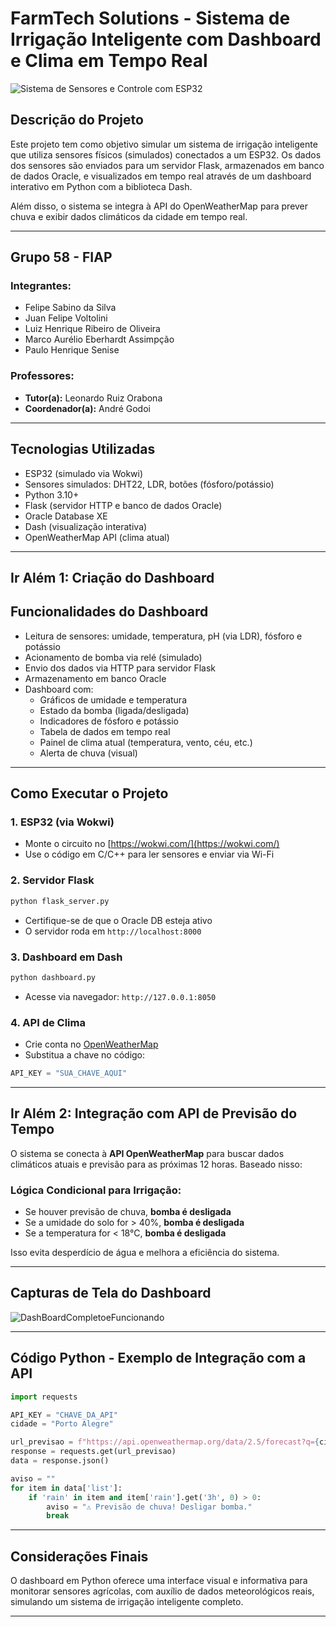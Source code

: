 # FarmTech Solutions - Sistema de Irrigação Inteligente com Dashboard e Clima em Tempo Real

![Sistema de Sensores e Controle com ESP32](https://github.com/user-attachments/assets/467974e1-2cd2-4a9a-a01a-2c7861282489)

## Descrição do Projeto
Este projeto tem como objetivo simular um sistema de irrigação inteligente que utiliza sensores físicos (simulados) conectados a um ESP32. Os dados dos sensores são enviados para um servidor Flask, armazenados em banco de dados Oracle, e visualizados em tempo real através de um dashboard interativo em Python com a biblioteca Dash.

Além disso, o sistema se integra à API do OpenWeatherMap para prever chuva e exibir dados climáticos da cidade em tempo real.

---

## Grupo 58 - FIAP
### Integrantes:
- Felipe Sabino da Silva
- Juan Felipe Voltolini
- Luiz Henrique Ribeiro de Oliveira
- Marco Aurélio Eberhardt Assimpção
- Paulo Henrique Senise

### Professores:
- **Tutor(a):** Leonardo Ruiz Orabona
- **Coordenador(a):** André Godoi

---

## Tecnologias Utilizadas
- ESP32 (simulado via Wokwi)
- Sensores simulados: DHT22, LDR, botões (fósforo/potássio)
- Python 3.10+
- Flask (servidor HTTP e banco de dados Oracle)
- Oracle Database XE
- Dash (visualização interativa)
- OpenWeatherMap API (clima atual)

---
## Ir Além 1: Criação do Dashboard
## Funcionalidades do Dashboard
- Leitura de sensores: umidade, temperatura, pH (via LDR), fósforo e potássio
- Acionamento de bomba via relé (simulado)
- Envio dos dados via HTTP para servidor Flask
- Armazenamento em banco Oracle
- Dashboard com:
  - Gráficos de umidade e temperatura
  - Estado da bomba (ligada/desligada)
  - Indicadores de fósforo e potássio
  - Tabela de dados em tempo real
  - Painel de clima atual (temperatura, vento, céu, etc.)
  - Alerta de chuva (visual)

---

## Como Executar o Projeto

### 1. ESP32 (via Wokwi)
- Monte o circuito no [https://wokwi.com/](https://wokwi.com/)
- Use o código em C/C++ para ler sensores e enviar via Wi-Fi

### 2. Servidor Flask
```bash
python flask_server.py
```
- Certifique-se de que o Oracle DB esteja ativo
- O servidor roda em `http://localhost:8000`

### 3. Dashboard em Dash
```bash
python dashboard.py
```
- Acesse via navegador: `http://127.0.0.1:8050`

### 4. API de Clima
- Crie conta no [OpenWeatherMap](https://openweathermap.org/api)
- Substitua a chave no código:
```python
API_KEY = "SUA_CHAVE_AQUI"
```

---

## Ir Além 2: Integração com API de Previsão do Tempo
O sistema se conecta à **API OpenWeatherMap** para buscar dados climáticos atuais e previsão para as próximas 12 horas. Baseado nisso:

### Lógica Condicional para Irrigação:
- Se houver previsão de chuva, **bomba é desligada**
- Se a umidade do solo for > 40%, **bomba é desligada**
- Se a temperatura for < 18°C, **bomba é desligada**

Isso evita desperdício de água e melhora a eficiência do sistema.

---

## Capturas de Tela do Dashboard
![DashBoardCompletoeFuncionando](https://github.com/user-attachments/assets/a50a58ca-055b-48bd-b303-c76cdc0c4fba)

---

## Código Python - Exemplo de Integração com a API
```python
import requests

API_KEY = "CHAVE_DA_API"
cidade = "Porto Alegre"

url_previsao = f"https://api.openweathermap.org/data/2.5/forecast?q={cidade},BR&appid={API_KEY}&units=metric&lang=pt_br&cnt=4"
response = requests.get(url_previsao)
data = response.json()

aviso = ""
for item in data['list']:
    if 'rain' in item and item['rain'].get('3h', 0) > 0:
        aviso = "⚠️ Previsão de chuva! Desligar bomba."
        break
```

---

## Considerações Finais
O dashboard em Python oferece uma interface visual e informativa para monitorar sensores agrícolas, com auxílio de dados meteorológicos reais, simulando um sistema de irrigação inteligente completo.

---



